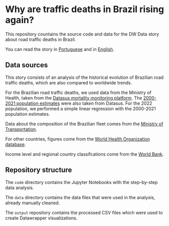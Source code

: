# Why are traffic deaths in Brazil rising again? 

This repository countains the source code and data for the DW Data story about road traffic deaths in Brazil.

You can read the story in [Portuguese](#) and in [English](#).

## Data sources

This story consists of an analysis of the historical evolution of Brazilian road traffic deaths, which are also compared to worldwide trends.

For the Brazilian road traffic deaths, we used data from the Ministry of Health, taken from the [Datasus mortality monitoring platform](https://datasus.saude.gov.br/mortalidade-desde-1996-pela-cid-10). The [2000-2021 population estimates](https://datasus.saude.gov.br/populacao-residente) were also taken from Datasus. For the 2022 population, we performed a simple linear regression with the 2000-2021 population estimates.

Data about the composition of the Brazilian fleet comes from the [Ministry of Transportation](https://www.gov.br/transportes/pt-br/assuntos/transito/conteudo-Senatran/frota-de-veiculos-2023).

For other countries, figures come from the [World Health Organization database](https://www.who.int/data/gho/data/indicators/indicator-details/GHO/estimated-road-traffic-death-rate-\(per-100-000-population).

Income level and regional country classifcations come from the [World Bank](https://datatopics.worldbank.org/world-development-indicators/the-world-by-income-and-region.html).


## Repository structure

The `code` directory contains the Jupyter Notebooks with the step-by-step data analysis. 

The `data` directory contains the data files that were used in the analysis, already manually cleaned.

The `output` repository contains the processed CSV files which were used to create Datawrapper visualizations.
